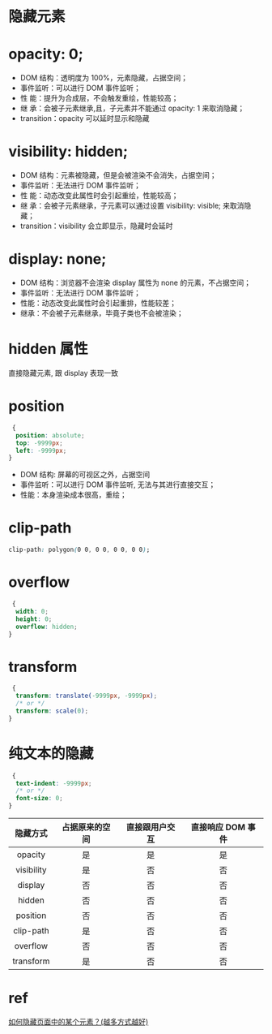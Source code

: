 # 隐藏元素

# opacity: 0;

- DOM 结构：透明度为 100%，元素隐藏，占据空间；
- 事件监听：可以进行 DOM 事件监听；
- 性 能：提升为合成层，不会触发重绘，性能较高；
- 继 承：会被子元素继承,且，子元素并不能通过 opacity: 1 来取消隐藏；
- transition：opacity 可以延时显示和隐藏

# visibility: hidden;

- DOM 结构：元素被隐藏，但是会被渲染不会消失，占据空间；
- 事件监听：无法进行 DOM 事件监听；
- 性 能：动态改变此属性时会引起重绘，性能较高；
- 继 承：会被子元素继承，子元素可以通过设置 visibility: visible; 来取消隐藏；
- transition：visibility 会立即显示，隐藏时会延时

# display: none;

- DOM 结构：浏览器不会渲染 display 属性为 none 的元素，不占据空间；
- 事件监听：无法进行 DOM 事件监听；
- 性能：动态改变此属性时会引起重排，性能较差；
- 继承：不会被子元素继承，毕竟子类也不会被渲染；

# hidden 属性

直接隐藏元素, 跟 display 表现一致

# position

```css
 {
  position: absolute;
  top: -9999px;
  left: -9999px;
}
```

- DOM 结构: 屏幕的可视区之外，占据空间
- 事件监听：可以进行 DOM 事件监听, 无法与其进行直接交互；
- 性能：本身渲染成本很高，重绘；

# clip-path

```css
clip-path: polygon(0 0, 0 0, 0 0, 0 0);
```

# overflow

```css
 {
  width: 0;
  height: 0;
  overflow: hidden;
}
```

# transform

```css
 {
  transform: translate(-9999px, -9999px);
  /* or */
  transform: scale(0);
}
```

# 纯文本的隐藏

```css
 {
  text-indent: -9999px;
  /* or */
  font-size: 0;
}
```

|  隐藏方式  | 占据原来的空间 | 直接跟用户交互 | 直接响应 DOM 事件 |
| :--------: | :------------: | :------------: | :---------------: |
|  opacity   |       是       |       是       |        是         |
| visibility |       是       |       否       |        否         |
|  display   |       否       |       否       |        否         |
|   hidden   |       否       |       否       |        否         |
|  position  |       否       |       否       |        否         |
| clip-path  |       是       |       否       |        否         |
|  overflow  |       否       |       否       |        否         |
| transform  |       是       |       否       |        否         |

# ref

[如何隐藏页面中的某个元素？(越多方式越好)](https://github.com/YvetteLau/Step-By-Step/issues/19#issuecomment-499141317)
